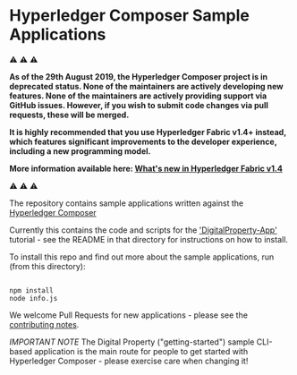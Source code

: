 # Hyperledger Composer Sample Applications

:warning: :warning: :warning:

**As of the 29th August 2019, the Hyperledger Composer project is in deprecated status. None of the maintainers are actively developing new features. None of the maintainers are actively providing support via GitHub issues. However, if you wish to submit code changes via pull requests, these will be merged.**

**It is highly recommended that you use Hyperledger Fabric v1.4+ instead, which features significant improvements to the developer experience, including a new programming model.**

**More information available here: [What's new in Hyperledger Fabric v1.4](https://hyperledger-fabric.readthedocs.io/en/release-1.4/whatsnew.html#improved-programming-model-for-developing-applications)**

:warning: :warning: :warning:

The repository contains sample applications written against the [Hyperledger Composer](https://hyperledger.github.io/composer/)

Currently this contains the code and scripts for the ['DigitalProperty-App'](./packages/digitalproperty-app/README.md) tutorial - see the README in that directory for instructions on how to install.

To install this repo and find out more about the sample applications, run (from this directory):
```

npm install
node info.js

```


We welcome Pull Requests for new applications - please see the [contributing notes](https://github.com/hyperledger/composer/blob/master/CONTRIBUTING.md).

*IMPORTANT NOTE*  The Digital Property ("getting-started") sample CLI-based application is the main route for people to get started with Hyperledger Composer - please exercise care when changing it!
